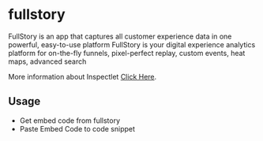 # fullstory

FullStory is an app that captures all customer experience data in one powerful, easy-to-use platform FullStory is your digital experience analytics platform for on-the-fly funnels, pixel-perfect replay, custom events, heat maps, advanced search

More information about Inspectlet [Click Here](https://www.fullstory.com/).

## Usage
- Get embed code from fullstory
- Paste Embed Code to code snippet
